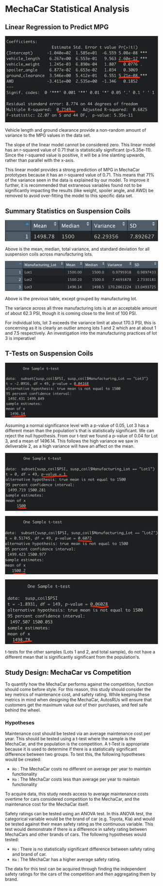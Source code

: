 # MechaCar Statistical Analysis

## Linear Regression to Predict MPG

![linear model](https://github.com/juberr/MechaCar_Statistical_Analysis/blob/main/Pics/linear%20model.png?raw=true)

Vehicle length and ground clearance provide a non-random amount of variance to the MPG values in the data set.

The slope of the linear model cannot be considered zero. This linear model has an r-squared value of 0.71 that is statistically significant (p=5.35e-11). Since the r-squared value is positive, it will be a line slanting upwards, rather than parallel with the x-axis.

This linear model provides a strong prediction of MPG in MechaCar prototypes because it has an r-squared value of 0.71. This means that 71% of the variance seen in the data is explained by our model. To improve it further, it is recommended that extraneous variables found not to be significantly impacting the results (like weight, spoiler angle, and AWD) be removed to avoid over-fitting the model to this specific data set.

## Summary Statistics on Suspension Coils

![all lots summary](https://github.com/juberr/MechaCar_Statistical_Analysis/blob/main/Pics/all%20lots%20summary.png?raw=true)

Above is the mean, median, total variance, and standard deviation for all suspension coils across manufacturing lots.

![each lot summary](https://github.com/juberr/MechaCar_Statistical_Analysis/blob/main/Pics/each%20lot%20summary.png?raw=true)

Above is the previous table, except grouped by manufacturing lot.

The variance across all three manufacturing lots is at an acceptable amount of about 62.3 PSI, though it is coming close to the limit of 100 PSI.

For individual lots, lot 3 exceeds the variance limit at about 170.3 PSI, this is concerning as it is clearly an outlier among lots 1 and 2 which are at about 1 and 7.5 respectively. An investigation into the manufacturing practices of lot 3 is imperative!

## T-Tests on Suspension Coils

![t-test lot 3](https://github.com/juberr/MechaCar_Statistical_Analysis/blob/main/Pics/lot3%20ttest.png?raw=true)

Assuming a normal significance level with a p-value of 0.05, Lot 3 has a different mean than the population's that is statistically significant. We can reject the null hypothesis. From our t-test we found a p-value of 0.04 for Lot 3, and a mean of 1496.14. This follows the high variance we saw in deliverable 2, as a high variance will have an affect on the mean.

![t-test lot 1](https://github.com/juberr/MechaCar_Statistical_Analysis/blob/main/Pics/lot1%20ttest.png?raw=true)

![t-test lot 2](https://github.com/juberr/MechaCar_Statistical_Analysis/blob/main/Pics/lot2%20ttest.png?raw=true)

![t-test all](https://github.com/juberr/MechaCar_Statistical_Analysis/blob/main/Pics/t-test%20all.png?raw=true)

t-tests for the other samples (Lots 1 and 2, and total sample), do not have a different mean that is significantly significant from the population's.

## Study Design: MechaCar vs Competition

To quantify how the MechaCar performs against the competition, function should come before style. For this reason, this study should consider the key metrics of maintenance cost, and safety rating. While keeping these metrics in mind when designing the MechaCar, AutosRUs will ensure that customers get the maximum value out of their purchases, and feel safe behind the wheel.

### Hypotheses

Maintenance cost should be tested via an average maintenance cost per year. This should be tested using a t-test where the sample is the MechaCar, and the population is the competition. A t-Test is appropriate because it is used to determine if there is a statistically significant difference between two groups. To test this, the following hypotheses would be created:

* `Ho` : The MechaCar costs no different on average per year to maintain functionality
* `Ha` : The MechaCar costs less than average per year to maintain functionality

To acquire data, this study needs access to average maintenance costs overtime for cars considered competition to the MechaCar, and the maintenance cost for the MechaCar itself.

Safety ratings can be tested using an ANOVA test. In this ANOVA test, the categorical variable would be the brand of car (e.g. Toyota, Kia) and would be tested against their mean safety rating as the continuous variable. This test would demonstrate if there is a difference in safety rating between MechaCars and other brands of cars. The following hypotheses would tested:

* `Ho` : There is no statistically significant difference between safety rating and brand of car.
* `Ha` : The MechaCar has a higher average safety rating.

The data for this test can be acquired through finding the independent safety ratings for the cars of the competition and then aggregating them by brand.
